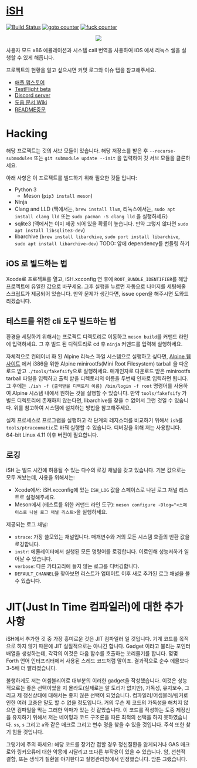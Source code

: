 # [iSH](https://ish.app)

[![Build Status](https://travis-ci.org/ish-app/ish.svg?branch=master)](https://travis-ci.org/ish-app/ish)
[![goto counter](https://img.shields.io/github/search/ish-app/ish/goto.svg)](https://github.com/ish-app/ish/search?q=goto)
[![fuck counter](https://img.shields.io/github/search/ish-app/ish/fuck.svg)](https://github.com/ish-app/ish/search?q=fuck)

<p align="center">
<a href="https://ish.app">
<img src="https://ish.app/assets/github-readme.png">
</a>
</p>

사용자 모드 x86 에뮬레이션과 시스템 call 번역을 사용하여 iOS 에서 리눅스 쉘을 실행할 수 있게 해줍니다.

프로젝트의 현황을 알고 싶으시면 커밋 로그와 이슈 탭을 참고해주세요.

- [애플 앱스토어](https://apps.apple.com/us/app/ish-shell/id1436902243)
- [TestFlight beta](https://testflight.apple.com/join/97i7KM8O)
- [Discord server](https://discord.gg/HFAXj44)
- [도움 문서 Wiki](https://github.com/ish-app/ish/wiki)
- [README중문](https://github.com/ish-app/ish/blob/master/README_ZH.md)


# Hacking

해당 프로젝트는 깃의 서브 모듈이 있습니다. 해당 저장소를 받은 후 `--recurse-submodules` 또는 `git submodule update --init` 을 입력하여 깃 서브 모듈을 클론하세요.

아래 사항은 이 프로젝트를 빌드하기 위해 필요한 것들 입니다:

 - Python 3
   + Meson (`pip3 install meson`)
 - Ninja
 - Clang and LLD (맥에서는, `brew install llvm`, 리눅스에서는, `sudo apt install clang lld` 또는 `sudo pacman -S clang lld` 을 실행하세요)
 - sqlite3 (맥에서는 이미 제공 되어 있을 확률이 높습니다. 만약 그렇지 않다면 `sudo apt install libsqlite3-dev`)
 - libarchive (`brew install libarchive`, `sudo port install libarchive`, `sudo apt install libarchive-dev`) TODO: 앞에 dependency를 번들링 하기

## iOS 로 빌드하는 법 

Xcode로 프로젝트를 열고, iSH.xcconfig 연 후에 `ROOT_BUNDLE_IDENTIFIER`를 해당 프로젝트에 유일한 값으로 바꾸세요. 그후 실행을 누르면 자동으로 나머지를 세팅해줄 스크립트가 제공되어 있습니다. 만약 문제가 생긴다면, issue open을 해주시면 도와드리겠습니다.


## 테스트를 위한 cli 도구 빌드하는 법

환경을 세팅하기 위해서는 프로젝트 디렉토리로 이동하고 `meson build`를 커맨드 라인에 입력하세요. 그 후 빌드 된 디렉토리로 cd 후 `ninja` 커맨드를 입력해 실행하세요.

자체적으로 컨테이너 화 된 Alpine 리눅스 파일 시스템으로 실행하고 싶다면, [Alpine 웹사이트](https://alpinelinux.org/downloads/) 에서 i386을 위한 Alpine minirootfs(Mini Root Filesystem) tarball 을 다운로드 받고 `./tools/fakefsify`으로 실행하세요. 매개인자로 다운로드 받은 minirootfs tarball 파일을 입력하고 출력 받을 디렉토리의 이름을 두번째 인자로 입력하면 됩니다. 그 후에는 `./ish -f {출력받을 디렉토리 이름} /bin/login -f root` 명령어를 사용하여 Alpine 시스템 내에서 원하는 것을 실행할 수 있습니다. 만약 `tools/fakefsify` 가 빌드 디렉토리에 존재하지 않는다면, libarchive를 찾을 수 없어서 그런 것일 수 있습니다. 위를 참고하여 시스템에 설치하는 방법을 참고해주세요.

실제 프로세스로 프로그램을 실행하고 각 단계의 레지스터를 비교하기 위해서 `ish`를 `tools/ptraceomatic`로 바꿔 실행할 수 있습니다. 디버깅을 위해 저는 사용합니다. 64-bit Linux 4.11 이후 버전이 필요합니다.

## 로깅

iSH 는 빌드 시간에 허용될 수 있는 다수의 로깅 채널을 갖고 있습니다. 기본 값으로는 모두 꺼놨는데, 사용을 위해서는:

- Xcode에서: iSH.xcconfig에 있는 `ISH_LOG` 값을 스페이스로 나뉜 로그 채널 리스트로 설정해주세요.
- Meson에서 (테스트를 위한 커맨드 라인 도구): `meson configure -Dlog="<스페이스로 나뉜 로그 채널 리스트>`을 실행하세요.

제공되는 로그 채널:

- `strace`: 가장 쓸모있는 채널입니다. 매개변수와 거의 모든 시스템 호출의 반환 값을 로깅합니다.
- `instr`: 에뮬레이터에서 실행된 모든 명령어를 로깅합니다. 이로인해 성능저하가 일어날 수 있습니다.
- `verbose`: 다른 카타고리에 들지 않는 로그를 디버깅합니다.
- `DEFAULT_CHANNEL`을 찾아보면 리스트가 업데이트 이후 새로 추가된 로그 채널을 볼수 있습니다.

# JIT(Just In Time 컴파일러)에 대한 추가사항

iSH에서 추가한 것 중 가장 흥미로운 것은 JIT 컴파일러 일 것입니다. 기계 코드를 목적으로 하지 않기 때문에 JIT 실질적으로는 아니긴 합니다. Gadget 이라고 불리는 포인터 배열을 생성하는데, 각각의 이것은 다음 함수를 호출하는 꼬리물기를 합니다. 몇몇 Forth 언어 인터프리터에서 사용된 스레드 코드처럼 말이죠. 결과적으로 순수 에뮬보다 3-5배 더 빨라졌습니다.

불행하게도 저는 어셈블리어로 대부분의 이러한 gadget을 작성했습니다. 이것은 성능적으로는 좋은 선택이었을 지 몰라도(실제로는 알 도리가 없지만), 가독성, 유지보수, 그리고 제 정신상태에 대해서는 좋지 않은 선택이 되었습니다. 컴파일러/어셈블러/링커로 인한 여러 고충은 말도 할 수 없을 정도입니다. 거의 무슨 제 코드의 가독성을 해치지 않으면 컴파일을 막는 그러한 악마가 있는 것 같았습니다. 이 코드를 작성하는 도중 제정신을 유지하기 위해서 저는 네이밍과 코드 구조론을 따른 최적의 선택을 하지 못하였습니다. `ss`, `s` 그리고 `a`와 같은 매크로 그리고 변수 명을 찾을 수 있을 것입니다. 주석 또한 찾기 힘들 것입니다.

그렇기에 주의 하세요: 해당 코드를 장기간 접할 경우 정신질환을 앓게되거나 GAS 매크로와 링커오류에 대한 악몽에 시달리고 또다른 부작용이 있을 수 있습니다. 암, 선천적 결함, 또는 생식기 질환을 야기한다고 질병관리청에서 인정했습니다. 암튼 그랬습니다.
